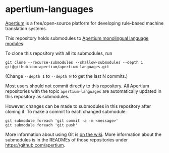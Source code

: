 # apertium-languages

[Apertium][1] is a free/open-source platform for developing rule-based machine
translation systems.

This repository holds submodules to [Apertium monolingual language modules][2].

To clone this repository with all its submodules, run

    git clone --recurse-submodules --shallow-submodules --depth 1 git@github.com:apertium/apertium-languages.git

(Change `--depth 1` to `--depth N` to get the last N commits.)

Most users should not commit directly to this repository. All Apertium
repositories with the topic `apertium-languages` are automatically updated in this
repository as submodules.

However, changes can be made to submodules in this repository after cloning it.
To make a commit to each changed submodule:

    git submodule foreach 'git commit -a -m <message>'
    git submodule foreach 'git push'

More information about using Git is [on the wiki][3]. More information about the
submodules is in the READMEs of those repositories under https://github.com/apertium.

[1]: http://wiki.apertium.org/
[2]: http://wiki.apertium.org/wiki/Languages
[3]: http://wiki.apertium.org/wiki/Using_Git
